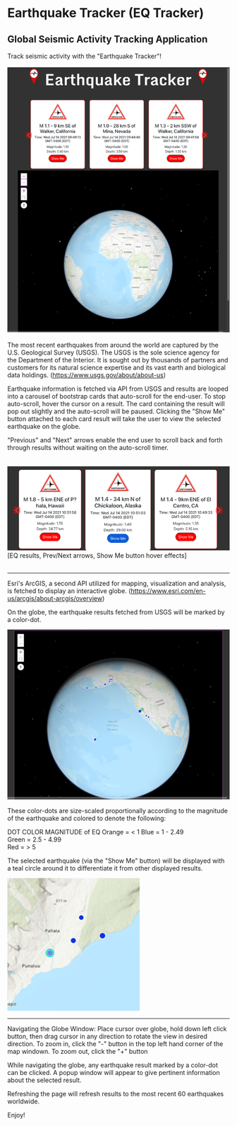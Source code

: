 # Earthquake Tracker (EQ Tracker)

## Global Seismic Activity Tracking Application

Track seismic activity with the "Earthquake Tracker"! 
<br>
<br>
![EQ Tracker Home Page](EQMain.png)
<br>
<br>
The most recent earthquakes from around the world are captured by the U.S. Geological Survey (USGS).  The USGS is the sole science agency for the Department of the Interior. It is sought out by thousands of partners and customers for its natural science expertise and its vast earth and biological data holdings. (https://www.usgs.gov/about/about-us)

Earthquake information is fetched via API from USGS and results are looped into a carousel of bootstrap cards that auto-scroll for the end-user.  To stop auto-scroll, hover the cursor on a result.  The card containing the result will pop out slightly and the auto-scroll will be paused.  Clicking the "Show Me" button attached to each card result will take the user to view the selected earthquake on the globe. 

"Previous" and "Next" arrows enable the end user to scroll back and forth through results without waiting on the auto-scroll timer.  
<br>
<br>
![Carousel Results](CarouselHover.png)
[EQ results, Prev/Next arrows, Show Me button hover effects]
<br>
<br>
__________
Esri's ArcGIS, a second API utilized for mapping, visualization and analysis, is fetched to display an interactive globe. (https://www.esri.com/en-us/arcgis/about-arcgis/overview) 

On the globe, the earthquake results fetched from USGS will be marked by a color-dot. 

![Globe Results](ResultMarkers.png)

These color-dots are size-scaled proportionally according to the magnitude of the earthquake and colored to denote the following:

DOT COLOR       MAGNITUDE of EQ
Orange          = < 1
Blue            = 1 - 2.49 <br>
Green           = 2.5 - 4.99 <br>
Red             = > 5 <br>



The selected earthquake (via the "Show Me" button) will be displayed with a teal circle around it to differentiate it from other displayed results.

![Teal Marker](TealMarker.png)
_________

Navigating the Globe Window: Place cursor over globe, hold down left click button, then drag cursor in any direction to rotate the view in desired direction.  To zoom in, click the "-" button in the top left hand corner of the map windown.  To zoom out, click the "+" button 

While navigating the globe, any earthquake result marked by a color-dot can be clicked.  A popup window will appear to give pertinent information about the selected result. 

Refreshing the page will refresh results to the most recent 60 earthquakes worldwide.

Enjoy!

































